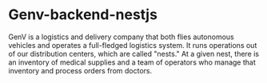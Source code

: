 # Genv-backend-nestjs
GenV is a logistics and delivery company that both flies autonomous vehicles and operates a full-fledged logistics system. It runs operations out of our distribution centers, which are called "nests." At a given nest, there is an inventory of medical supplies and a team of operators who manage that inventory and process orders from doctors.
